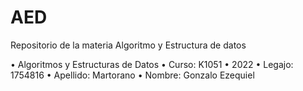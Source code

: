 # AED
Repositorio de la materia Algoritmo y Estructura de datos

• Algoritmos y Estructuras de Datos
• Curso: K1051
• 2022
• Legajo: 1754816
• Apellido: Martorano
• Nombre: Gonzalo Ezequiel
